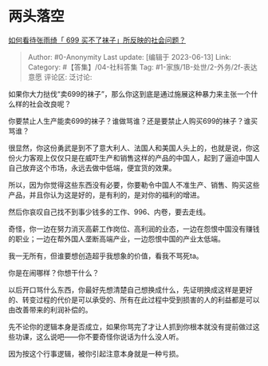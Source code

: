 # 两头落空
[如何看待张雨绮「 699 买不了袜子」所反映的社会问题？](https://www.zhihu.com/question/606016416/answer/3070876009)

> Author: #0-Anonymity
> Last update: [编辑于 2023-06-13]
> Link:
> Category:  #【答集】/04-社科答集 
> Tag: #1-家族/1B-处世/2-外务/2f-表达意愿
> 评论区:
> 泛讨论:

如果你大力挞伐“卖699的袜子”，那么你这到底是通过施展这种暴力来主张一个什么样的社会改良呢？

你要禁止人生产能卖699的袜子？谁做骂谁？还是要禁止人购买699的袜子？谁买骂谁？

很显然，你这份勇武是到不了意大利人、法国人和美国人头上的，也就是说，你这份火力客观上仅仅只是在威吓生产和销售这样的产品的中国人，起到了逼迫中国人自己放弃这个市场，永远去做中低端，便宜货的效果。

所以，因为你觉得这些东西没有必要，你要勒令中国人不准生产、销售、购买这些产品，并且你认为这是好的，是有利的，是对你的福利的增进。

然后你哀叹自己找不到事少钱多的工作、996、内卷，要去走线。

奇怪，你一边在努力消灭高薪工作岗位、高利润的业态，一边在怨恨中国没有赚钱的职业；一边在帮外国人垄断高端产业，一边怨恨中国的产业太低端。

我一无所有，但谁要想创造超乎我想象的价值，看我不骂死ta。

你是在闹哪样？你想干什么？

以后开口骂什么东西，你最好先想清楚自己想换成什么，先证明换成这样是更好的、转变过程的代价是可以承受的、所有在此过程中受到损害的人的利益都是可以由改善带来的利润补偿的。

先不论你的逻辑本身是否成立，如果你骂完了才让人抓到你根本就没有提前做过这些功课，这么说吧——你不要奇怪你说话为什么没人听。

因为按这个行事逻辑，被你引起注意本身就是一种亏损。
